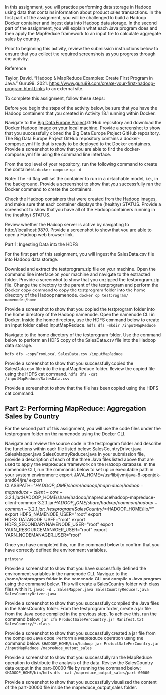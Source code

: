 In this assignment, you will practice performing data storage in Hadoop using data that contains information about product sales transactions. In the first part of the assignment, you will be challenged to build a Hadoop Docker container and ingest data into Hadoop data storage. In the second part of the assignment, you will explain what each Java program does and then apply the MapReduce framework to an input file to calculate aggregate sales by country.

Prior to beginning this activity, review the submission instructions below to ensure that you collect the required screenshots as you progress through the activity.

Reference

Taylor, David. “Hadoop & MapReduce Examples: Create First Program in Java.” Guru99. 2021. https://www.guru99.com/create-your-first-hadoop-program.html.Links to an external site.

To complete this assignment, follow these steps:

Before you begin the steps of the activity below, be sure that you have the Hadoop containers that you created in Activity 18.1 running within Docker.

Navigate to the [Big Data Europe Project](https://github.com/big-data-europe/docker-hadoop).GitHub repository and download the Docker Hadoop image on your local machine. Provide a screenshot to show that you successfully cloned the Big Data Europe Project GitHub repository.
The Big Data Europe Project GitHub repository contains a docker-compose.yml file that is ready to be deployed to the Docker containers. Provide a screenshot to show that you are able to find the docker-compose.yml file using the command line interface.

From the top level of your repository, run the following command to create the containers:
`docker-compose up -d`

Note: The -d flag will set the container to run in a detachable model, i.e., in the background. Provide a screenshot to show that you successfully ran the Docker command to create the containers.

Check the Hadoop containers that were created from the Hadoop images, and make sure that each container displays the (healthy) STATUS.
Provide a screenshot to show that you have all of the Hadoop containers running in the (healthy) STATUS.

Review whether the Hadoop server is active by navigating to http://localhost:9870. Provide a screenshot to show that you are able to open a Hadoop web browser link.

Part 1: Ingesting Data into the HDFS

For the first part of this assignment, you will ingest the SalesData.csv file into Hadoop data storage.

Download and extract the testprogram.zip file on your machine. Open the command line interface on your machine and navigate to the extracted folder. Provide a screenshot to show that you unzipped the testprogram.zip file.
Change the directory to the parent of the testprogram and perform the Docker copy command to copy the testprogram folder into the home directory of the Hadoop namenode.
`docker cp testprogram/ namenode:/home`

Provide a screenshot to show that you copied the testprogram folder into the home directory of the Hadoop namenode.
Open the namenode CLI in Docker. Inside the home directory, use the HDFS command below to create an input folder called inputMapReduce.
`hdfs dfs -mkdir /inputMapReduce`

Navigate to the home directory of the testprogram folder. Use the command below to perform an HDFS copy of the SalesData.csv file into the Hadoop data storage.

`hdfs dfs -copyFromLocal SalesData.csv /inputMapReduce`

Provide a screenshot to show that you successfully copied the SalesData.csv file into the inputMapReduce folder.
Review the copied file using the HDFS cat command.
`hdfs dfs -cat /inputMapReduce/SalesData.csv`

Provide a screenshot to show that the file has been copied using the HDFS cat command.

## Part 2: Performing MapReduce: Aggregation Sales by Country

For the second part of this assignment, you will use the code files under the testprogram folder on the namenode using the Docker CLI.

Navigate and review the source code in the testprogram folder and describe the functions within each file listed below:
SalesCountryDriver.java
SalesMapper.java
SalesCountryReducer.java
In your submission file, provide a description of each of the three Java files listed above that are used to apply the MapReduce framework on the Hadoop database.
In the namenode CLI, run the commands below to set up an executable path in your system environment:
export JAVA_HOME=/usr/lib/jvm/java-8-openjdk-amd64/jre/
export CLASSPATH="$HADOOP_HOME/share/hadoop/mapreduce/hadoop-mapreduce-client-core-3.2.1.jar:$HADOOP_HOME/share/hadoop/mapreduce/hadoop-mapreduce-client-common-3.2.1.jar:$HADOOP_HOME/share/hadoop/common/hadoop-common-3.2.1.jar:~/testprogram/SalesCountry/*:$HADOOP_HOME/lib/*"
export HDFS_NAMENODE_USER="root"
export HDFS_DATANODE_USER="root"
export HDFS_SECONDARYNAMENODE_USER="root"
export YARN_RESOURCEMANAGER_USER="root"
export YARN_NODEMANAGER_USER="root"

Once you have completed this, run the command below to confirm that you have correctly defined the environment variables.

`printenv`

Provide a screenshot to show that you have successfully defined the environment variables in the namenode CLI.
Navigate to the /home/testprogram folder in the namenode CLI and compile a Java program using the command below. This will create a SalesCountry folder with class files within it.
`javac -d . SalesMapper.java SalesCountryReducer.java SalesCountryDriver.java`

Provide a screenshot to show that you successfully compiled the Java files in the SalesCountry folder.
From the testprogram folder, create a jar file from the Java code compiled in the previous step. To achieve this, run the command below:
`jar cfm ProductSalePerCountry.jar Manifest.txt SalesCountry/*.class`

Provide a screenshot to show that you successfully created a jar file from the compiled Java code.
Perform a MapReduce operation using the command below:
`$HADOOP_HOME/bin/hadoop jar ProductSalePerCountry.jar /inputMapReduce /mapreduce_output_sales`

Provide a screenshot to show that you successfully ran the MapReduce operation to distribute the analysis of the data.
Review the SalesCountry data output in the part-00000 file by running the command below:
`$HADOOP_HOME/bin/hdfs dfs -cat /mapreduce_output_sales/part-00000`

Provide a screenshot to show that you successfully visualized the content of the part-00000 file inside the mapreduce_output_sales folder.